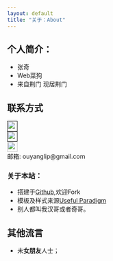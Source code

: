 ```yaml
---
layout: default
title: "关于：About"
---
```


## 个人简介：

* 张奇
* Web菜狗
* 来自荆门 现居荆门

## 联系方式

<p class="contact">
 <a href="" title="微博联系我"><img src="" width="24" height="24" style="display:inline-block;vertical-align:middle"></a><br/>
        <a href="" title="知乎联系我"><img src="" width="24" height="24" style="display:inline-block;vertical-align:middle"></a><br/>
 <a href="https://github.com/strongQ" title="Github联系我"><img src="http://www.github.com/favicon.ico" width="24" height="24" style="display:inline-block;vertical-align:middle"></a><br/>
邮箱: ouyanglip@gmail.com
</p>

### 关于本站：

* 搭建于[Github](https://github.com/strongQ/strongQ.github.io),欢迎Fork
* 模板及样式来源[Useful Paradigm](http://usefulparadigm.com/)
* 别人都叫我汉哥或者奇哥。

## 其他流言
* 未**女朋友**人士；
